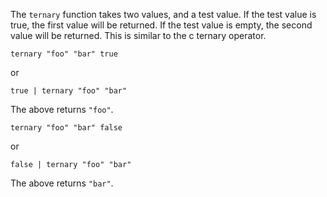 The `ternary` function takes two values, and a test value. If the test value is
true, the first value will be returned. If the test value is empty, the second
value will be returned. This is similar to the c ternary operator.

```
ternary "foo" "bar" true
```

or

```
true | ternary "foo" "bar"
```

The above returns `"foo"`.


```
ternary "foo" "bar" false
```

or

```
false | ternary "foo" "bar"
```

The above returns `"bar"`.